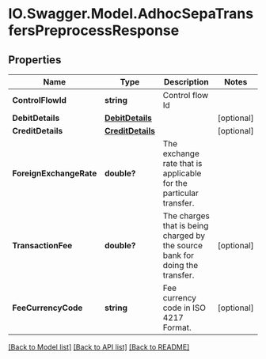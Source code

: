 # IO.Swagger.Model.AdhocSepaTransfersPreprocessResponse
## Properties

Name | Type | Description | Notes
------------ | ------------- | ------------- | -------------
**ControlFlowId** | **string** | Control flow Id | 
**DebitDetails** | [**DebitDetails**](DebitDetails.md) |  | [optional] 
**CreditDetails** | [**CreditDetails**](CreditDetails.md) |  | [optional] 
**ForeignExchangeRate** | **double?** | The exchange rate that is applicable for the particular transfer.  | 
**TransactionFee** | **double?** | The charges that is being charged by the source bank for doing the transfer. | [optional] 
**FeeCurrencyCode** | **string** | Fee currency code in ISO 4217 Format. | [optional] 

[[Back to Model list]](../README.md#documentation-for-models) [[Back to API list]](../README.md#documentation-for-api-endpoints) [[Back to README]](../README.md)

